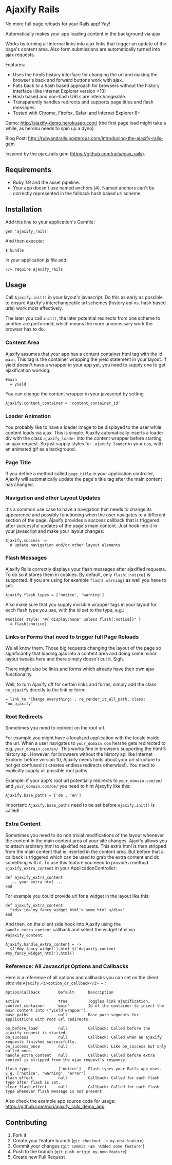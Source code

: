 # Ajaxify Rails

No more full page reloads for your Rails app! Yay! 

Automatically makes your app loading content in the background via ajax.

Works by turning all internal links into ajax links that trigger an update of the page's content area. 
Also form submissions are automatically turned into ajax requests.

Features: 

- Uses the html5 history interface for changing the url and making the browser's back and forward buttons work with ajax.
- Falls back to a hash based approach for browsers without the history interface (like Internet Explorer version <10)
- Hash based and non-hash URLs are interchangeable.
- Transparently handles redirects and supports page titles and flash messages.
- Tested with Chrome, Firefox, Safari and Internet Explorer 8+

Demo: http://ajaxify-demo.herokuapp.com/ (the first page load might take a while, as heroku needs to spin up a dyno)

Blog Post: http://rubyandrails.posterous.com/introducing-the-ajaxify-rails-gem

Inspired by the pjax_rails gem (https://github.com/rails/pjax_rails).

## Requirements

- Ruby 1.9 and the asset pipeline.
- Your app doesn't use named anchors (#). Named anchors can't be correctly represented in the fallback hash based url scheme.

## Installation

Add this line to your application's Gemfile:

    gem 'ajaxify_rails'

And then execute:

    $ bundle

In your application.js file add:

    //= require ajaxify_rails

## Usage

Call `Ajaxify.init()` in your layout's javascript.
Do this as early as possible to ensure Ajaxify's interchangeable url schemes (history api vs. hash based urls)
work most effectively. 

The later you call `init()`, the later potential redirects from one scheme to another are performed,
which means the more unnecessary work the browser has to do.


### Content Area

Ajaxify assumes that your app has a content container html tag with the id `main`.
This tag is the container wrapping the yield statement in your layout.
If yield doesn't have a wrapper in your app yet, you need to supply one to get ajaxification working:

    #main
      = yield

You can change the content wrapper in your javascript by setting

    Ajaxify.content_container = 'content_container_id'
    
    
### Loader Animation

You probably like to have a loader image to be displayed to the user while content loads via ajax.
This is simple. Ajaxify automatically inserts a loader div with the class `ajaxify_loader` into
the content wrapper before starting an ajax request. So just supply styles for `.ajaxify_loader` in your css, with an
animated gif as a background.
    

### Page Title

If you define a method called `page_title` in your application controller, Ajaxify will automatically
update the page's title tag after the main content has changed.

### Navigation and other Layout Updates

It's a common use case to have a navigation that needs to change its appearence and possibly functioning when the user navigates
to a different section of the page. Ajaxify provides a success callback that is triggered after successful
updates of the page's main content. Just hook into it in your javascript and make your layout changes:

    Ajaxify.success ->
      # update navigation and/or other layout elements


### Flash Messages

Ajaxify Rails correctly displays your flash messages after ajaxified requests. To do so it stores them in cookies.
By default, only `flash[:notice]` is supported. If you are using for example `flash[:warning]` as well you have to set:

    Ajaxify.flash_types = ['notice', 'warning']
    
Also make sure that you supply invisible wrapper tags in your layout for each flash type you use, with the id set to the type, e.g.:

    #notice{ style: "#{'display:none' unless flash[:notice]}" }
      = flash[:notice] 
    
### Links or Forms that need to trigger full Page Reloads

We all know them. Those big requests changing the layout of the page so significantly that 
loading ajax into a content area and doing some minor layout tweaks here and there simply doesn't cut it. Sigh.

There might also be links and forms which already have their own ajax functionality.

Well, to turn Ajaxify off for certain links and forms, simply add the class `no_ajaxify` directly to the link or form:

    = link_to 'Change everything!', re_render_it_all_path, class: 'no_ajaxify'


### Root Redirects

Sometimes you need to redirect on the root url. 

For example you might have a localized application with the locale inside the url.
When a user navigates to `your_domain.com` he/she gets redirected to e.g. `your_domain.com/en/`. This works fine in browsers supporting
the html 5 history api. However, for browsers without the history api like Internet Explorer before version 10, Ajaxify needs hints
about your url structure to not get confused (it creates endless redirects otherwise!). You need to explicitly supply all possible root
paths.

Example: if your app's root url potentially redirects to `your_domain.com/en/` and `your_domain.com/de/`
you need to hint Ajaxyfiy like this:

    Ajaxify.base_paths = ['de', 'en']

Important: `Ajaxify.base_paths` need to be set before `Ajaxify.init()` is called!


### Extra Content

Sometimes you need to do non trivial modifications of the layout whenever the content in the main content area of your site changes.
Ajaxify allows you to attach arbitrary html to ajaxified requests. This extra html is then stripped from the main content
that is inserted in the content area. But before that a callback is triggered which can be used to grab the extra content and do something with it.
To use this feature you need to provide a method `ajaxify_extra_content` in your ApplicationController:

    def ajaxify_extra_content
      ... your extra html ...
    end

For example you could provide url for a widget in the layout like this:

    def ajaxify_extra_content
      "<div id='my_fancy_widget_html'> some html </div>"
    end

And then, on the client side hook into Ajaxify using the `handle_extra_content` callback and select the widget html via `#ajaxify_content`:

    Ajaxify.handle_extra_content = ->
      $('#my_fancy_widget').html $('#ajaxify_content #my_fancy_widget_html').html()


### Reference: All Javascript Options and Callbacks

Here is a reference of all options and callbacks you can set on the client side via `Ajaxify.<i>option_or_callback</i> =` :

    Option/Callback        Default      Description

    active                 true         Toggles link ajaxification.
    content_container     'main'        Id of the container to insert the main content into ("yield wrapper").
    base_paths             null         Base path segments for applications with root url redirects.

    on_before_load         null         Callback: Called before the ajaxify request is started.
    on_success             null         Callback: Called when an ajaxify requests finished successfully.
    on_success_once        null         Callback: Like on_success but only called once.
    handle_extra_content   null         Callback: Called before extra content is stripped from the ajax request's response.

    flash_types            ['notice']   Flash types your Rails app uses. E.g. ['notice', 'warning', 'error']
    flash_effect           null         Callback: Called for each flash type after flash is set.
    clear_flash_effect     null         Callback: Called for each flash type whenever flash message is not present

Also check the example app source code for usage: https://github.com/ncri/ajaxify_rails_demo_app


## Contributing

1. Fork it
2. Create your feature branch (`git checkout -b my-new-feature`)
3. Commit your changes (`git commit -am 'Added some feature'`)
4. Push to the branch (`git push origin my-new-feature`)
5. Create new Pull Request